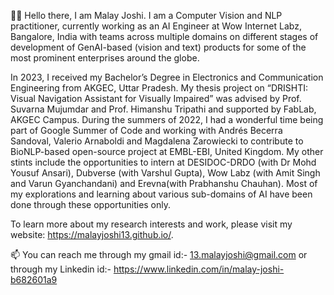 👋🏼 Hello there, I am Malay Joshi. I am a Computer Vision and NLP practitioner, currently working as an AI Engineer at Wow Internet Labz, Bangalore, India with teams across multiple domains on different stages of development of GenAI-based (vision and text) products for some of the most prominent enterprises around the globe.

In 2023, I received my Bachelor’s Degree in Electronics and Communication Engineering from AKGEC, Uttar Pradesh. My thesis project on “DRISHTI: Visual Navigation Assistant for Visually Impaired” was advised by Prof. Suvarna Mujumdar and Prof. Himanshu Tripathi and supported by FabLab, AKGEC Campus. During the summers of 2022, I had a wonderful time being part of Google Summer of Code and working with Andrés Becerra Sandoval, Valerio Arnaboldi and Magdalena Zarowiecki to contribute to BioNLP-based open-source project at EMBL-EBI, United Kingdom. My other stints include the opportunities to intern at DESIDOC-DRDO (with Dr Mohd Yousuf Ansari), Dubverse (with Varshul Gupta), Wow Labz (with Amit Singh and Varun Gyanchandani) and Erevna(with Prabhanshu Chauhan). Most of my explorations and learning about various sub-domains of AI have been done through these opportunities only.

To learn more about my research interests and work, please visit my website: https://malayjoshi13.github.io/.

📫 You can reach me through my gmail id:- 13.malayjoshi@gmail.com or through my Linkedin id:- https://www.linkedin.com/in/malay-joshi-b682601a9
